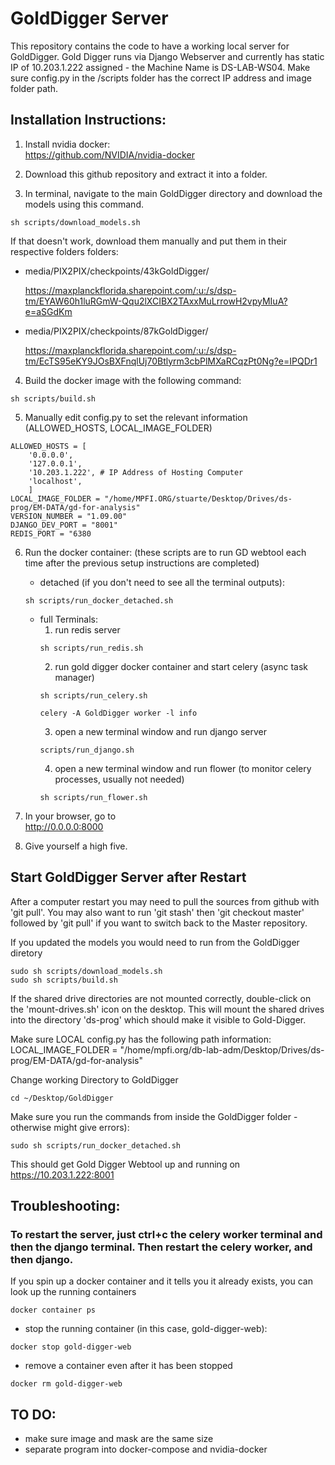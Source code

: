 # GoldDigger Server

This repository contains the code to have a working local server for GoldDigger.
Gold Digger runs via Django Webserver and currently has static IP of 10.203.1.222 assigned - the Machine Name is DS-LAB-WS04.
Make sure config.py in the /scripts folder has the correct IP address and image folder path.

## Installation Instructions:

1. Install nvidia docker:  
    https://github.com/NVIDIA/nvidia-docker

2. Download this github repository and extract it into a folder.

3. In terminal, navigate to the main GoldDigger directory and download the models using this command.
```
sh scripts/download_models.sh
```

If that doesn't work, download them manually and put them in their respective folders folders:

- media/PIX2PIX/checkpoints/43kGoldDigger/  

    https://maxplanckflorida.sharepoint.com/:u:/s/dsp-tm/EYAW60h1luRGmW-Qqu2lXCIBX2TAxxMuLrrowH2vpyMIuA?e=aSGdKm

- media/PIX2PIX/checkpoints/87kGoldDigger/  

    https://maxplanckflorida.sharepoint.com/:u:/s/dsp-tm/EcTS95eKY9JOsBXFnqlUj70Btlyrm3cbPlMXaRCqzPt0Ng?e=IPQDr1
    
4. Build the docker image with the following command:
```
sh scripts/build.sh
```
5. Manually edit config.py to set the relevant information (ALLOWED_HOSTS, LOCAL_IMAGE_FOLDER)
```
ALLOWED_HOSTS = [
    '0.0.0.0',
    '127.0.0.1',
    '10.203.1.222', # IP Address of Hosting Computer
    'localhost',
    ]
LOCAL_IMAGE_FOLDER = "/home/MPFI.ORG/stuarte/Desktop/Drives/ds-prog/EM-DATA/gd-for-analysis"
VERSION_NUMBER = "1.09.00"
DJANGO_DEV_PORT = "8001"
REDIS_PORT = "6380
```

6. Run the docker container: (these scripts are to run GD webtool each time after the previous setup instructions are completed) 
    - detached (if you don't need to see all the terminal outputs):
    ```
    sh scripts/run_docker_detached.sh

    ```
    - full Terminals:
        1. run redis server  
        ```
        sh scripts/run_redis.sh
        ```
        2. run gold digger docker container and start celery (async task manager)
        ```
        sh scripts/run_celery.sh
        
        celery -A GoldDigger worker -l info
        ```
        3. open a new terminal window and run django server
        ```
        scripts/run_django.sh
        ```
        4. open a new terminal window and run flower (to monitor celery processes, usually not needed)
        ```
        sh scripts/run_flower.sh
        ```


7. In your browser, go to   
    http://0.0.0.0:8000

8. Give yourself a high five.

## Start GoldDigger Server after Restart
After a computer restart you may need to pull the sources from github with 'git pull'. You may also want to run 'git stash' then 'git checkout master' followed by 'git pull' if you want to switch back to the Master repository.

If you updated the models you would need to run from the GoldDigger diretory

```
sudo sh scripts/download_models.sh
sudo sh scripts/build.sh
```

If the shared drive directories are not mounted correctly, double-click on the 'mount-drives.sh' icon on the desktop. This will mount the shared drives into the directory 'ds-prog' which should make it visible to Gold-Digger.

Make sure LOCAL config.py has the following path information:
LOCAL_IMAGE_FOLDER = "/home/mpfi.org/db-lab-adm/Desktop/Drives/ds-prog/EM-DATA/gd-for-analysis"

Change working Directory to GoldDigger 
```
cd ~/Desktop/GoldDigger
```
Make sure you run the commands from inside the GoldDigger folder - otherwise might give errors):
```
sudo sh scripts/run_docker_detached.sh
```
This should get Gold Digger Webtool up and running on https://10.203.1.222:8001




## Troubleshooting:

### To restart the server, just ctrl+c the celery worker terminal and then the django terminal. Then restart the celery worker, and then django.

If you spin up a docker container and it tells you it already exists, you can
look up the running containers
```
docker container ps
```
- stop the running container (in this case, gold-digger-web):
```
docker stop gold-digger-web
```
- remove a container even after it has been stopped
```
docker rm gold-digger-web
```

## TO DO:

- make sure image and mask are the same size
- separate program into docker-compose and nvidia-docker
